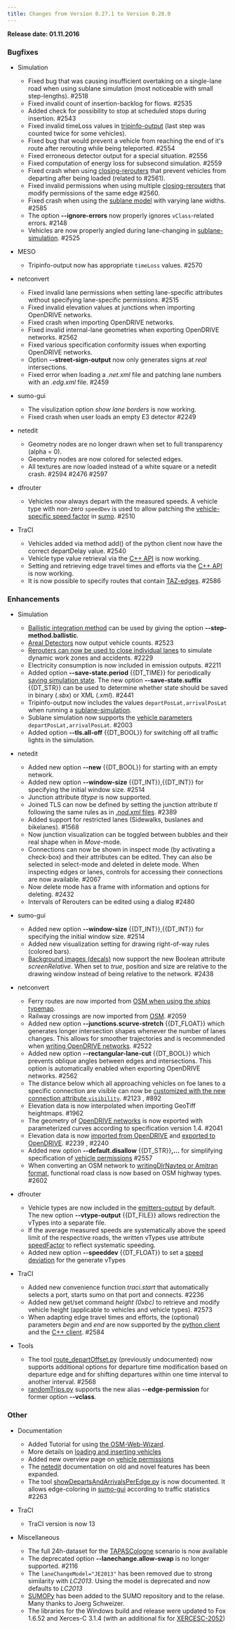 ```yaml
---
title: Changes from Version 0.27.1 to Version 0.28.0
---
```


**Release date: 01.11.2016**

### Bugfixes

- Simulation
  - Fixed bug that was causing insufficient overtaking on a
    single-lane road when using sublane simulation (most noticeable
    with small step-lengths). #2518
  - Fixed invalid count of insertion-backlog for flows. #2535
  - Added check for possibility to stop at scheduled stops during
    insertion. #2543
  - Fixed invalid timeLoss values in
    [tripinfo-output](../Simulation/Output/TripInfo.md) (last
    step was counted twice for some vehicles).
  - Fixed bug that would prevent a vehicle from reaching the end of
    it's route after rerouting while being teleported. #2554
  - Fixed erroneous detector output for a special situation. #2556
  - Fixed computation of energy loss for subsecond simulation. #2559
  - Fixed crash when using
    [closing-rerouters](../Simulation/Rerouter.md#closing_a_street)
    that prevent vehicles from departing after being loaded (related
    to #2561).
  - Fixed invalid permissions when using multiple
    [closing-rerouters](../Simulation/Rerouter.md#closing_a_street)
    that modify permissions of the same edge #2560.
  - Fixed crash when using the [sublane model](../Simulation/SublaneModel.md) with varying lane
    widths. #2585
  - The option **--ignore-errors** now properly ignores `vClass`-related errors. #2148
  - Vehicles are now properly angled during lane-changing in
    [sublane-simulation](../Simulation/SublaneModel.md). #2525

- MESO
  - Tripinfo-output now has appropriate `timeLoss` values. #2570

- netconvert
  - Fixed invalid lane permissions when setting lane-specific
    attributes without specifying lane-specific permissions. #2515
  - Fixed invalid elevation values at junctions when importing
    OpenDRIVE networks.
  - Fixed crash when importing OpenDRIVE networks.
  - Fixed invalid internal-lane geometries when exporting OpenDRIVE
    networks. #2562
  - Fixed various specification conformity issues when exporting
    OpenDRIVE networks.
  - Option **--street-sign-output** now only generates signs at *real* intersections.
  - Fixed error when loading a *.net.xml* file and patching lane
    numbers with an *.edg.xml* file. #2459

- sumo-gui
  - The visulization option *show lane borders* is now working.
  - Fixed crash when user loads an empty E3 detector #2249

- netedit
  - Geometry nodes are no longer drawn when set to full transparency
    (alpha = 0).
  - Geometry nodes are now colored for selected edges.
  - All textures are now loaded instead of a white square or a
    netedit crash. #2594 #2476 #2597

- dfrouter
  - Vehicles now always depart with the measured speeds. A vehicle
    type with non-zero `speedDev` is used to allow patching the
    [vehicle-specific speed factor](../Definition_of_Vehicles,_Vehicle_Types,_and_Routes.md#speed_distributions)
    in [sumo](../sumo.md). #2510

- TraCI
  - Vehicles added via method add() of the python client now have
    the correct departDelay value. #2540
  - Vehicle type value retrieval via the [C++ API](../TraCI/C++TraCIAPI.md) is now working.
  - Setting and retrieving edge travel times and efforts via the
    [C++ API](../TraCI/C++TraCIAPI.md) is now working.
  - It is now possible to specify routes that contain
    [TAZ-edges](../Demand/Importing_O/D_Matrices.md#describing_the_taz). #2586


### Enhancements

- Simulation
  - [Ballistic integration method](../Simulation/Basic_Definition.md#defining_the_time_step_length)
    can be used by giving the option **--step-method.ballistic**.
  - [Areal Detectors](../Simulation/Output/Lanearea_Detectors_(E2).md)
    now output vehicle counts. #2523
  - [Rerouters can now be used to close individual lanes](../Simulation/Rerouter.md#closing_a_lane) to
    simulate dynamic work zones and accidents. #2229
  - Electricity consumption is now included in emission outputs. #2211
  - Added option **--save-state.period** {{DT_TIME}} for periodically [saving simulation state](../Simulation/SaveAndLoad.md#saving). The new option
    **--save-state.suffix** {{DT_STR}} can be used to determine whether state should be saved in
    binary (*.sbx*) or XML (*.xml*). #2441
  - Tripinfo-output now includes the values `departPosLat,arrivalPosLat` when running a
    [sublane-simulation](../Simulation/SublaneModel.md).
  - Sublane simulation now supports the [vehicle parameters](../Definition_of_Vehicles,_Vehicle_Types,_and_Routes.md#vehicles_and_routes) `departPosLat,arrivalPosLat`. #2003
  - Added option **--tls.all-off** {{DT_BOOL}} for switching off all traffic lights in the
    simulation.

- netedit
  - Added new option **--new** {{DT_BOOL}} for starting with an empty network.
  - Added new option **--window-size** {{DT_INT}},{{DT_INT}} for specifying the initial window size. #2514
  - Junction attribute *tltype* is now supported.
  - Joined TLS can now be defined by setting the junction attribute
    *tl* following the same rules as in [*.nod.xml* files](../Networks/PlainXML.md#node_descriptions). #2389
  - Added support for restricted lanes (Sidewalks, buslanes and
    bikelanes). #1568
  - Now junction visualization can be toggled between bubbles and
    their real shape when in *Move*-mode.
  - Connections can now be shown in inspect mode (by activating a
    check-box) and their attributes can be edited. They can also be
    selected in select-mode and deleted in delete mode. When
    inspecting edges or lanes, controls for accessing their
    connections are now available. #2067
  - Now delete mode has a frame with information and options for
    deleting. #2432
  - Intervals of Rerouters can be edited using a dialog #2480

- sumo-gui
  - Added new option **--window-size** {{DT_INT}},{{DT_INT}} for specifying the initial window size. #2514
  - Added new visualization setting for drawing right-of-way rules
    (colored bars).
  - [Background images (decals)](../sumo-gui.md#using_decals_within_sumo-gui) now
    support the new Boolean attribute *screenRelative*. When set to
    *true*, position and size are relative to the drawing window
    instead of being relative to the network. #2438

- netconvert
  - Ferry routes are now imported from [OSM when using the *ships* typemap](../Networks/Import/OpenStreetMap.md#recommended_typemaps).
  - Railway crossings are now imported from
    [OSM](../Networks/Import/OpenStreetMap.md). #2059
  - Added new option **--junctions.scurve-stretch** {{DT_FLOAT}} which generates longer intersection shapes
    whenever the number of lanes changes. This allows for smoother
    trajectories and is recommended when [writing OpenDRIVE networks](../Networks/Further_Outputs.md#opendrive_road_networks). #2522
  - Added new option **--rectangular-lane-cut** {{DT_BOOL}} which prevents oblique angles between edges
    and intersections. This option is automatically enabled when
    exporting OpenDRIVE networks. #2562
  - The distance below which all approaching vehicles on foe lanes
    to a specific connection are visible can now be [customized with the new connection attribute `visibility`](../Networks/PlainXML.md#explicitly_setting_which_edge_lane_is_connected_to_which).
    #2123 , #892
  - Elevation data is now interpolated when importing GeoTiff
    heightmaps. #1962
  - The geometry of [OpenDRIVE networks](../Networks/Further_Outputs.md#opendrive_road_networks)
    is now exported with parameterized curves according to
    specification version 1.4. #2041
  - Elevation data is now [imported from OpenDRIVE](../Networks/Import/OpenDRIVE.md) and [exported to OpenDRIVE](../Networks/Further_Outputs.md#opendrive_road_networks).
    #2239 , #2240
  - Added new option **--default.disallow** {{DT_STR}}**,...** for simplifying specification of [vehicle permissions](../Simulation/VehiclePermissions.md#network_definition) #2557
  - When converting an OSM network to [writingDlrNavteq or Amitran format](../Networks/Export.md), functional road class is
    now based on OSM highway types. #2602

- dfrouter
  - Vehicle types are now included in the
    [emitters-output](../Demand/Routes_from_Observation_Points.md#saving_flows_and_other_values)
    by default. The new option **--vtype-output** {{DT_FILE}} allows redirection the vTypes into a
    separate file.
  - If the average measured speeds are systematically above the
    speed limit of the respective roads, the written vTypes use
    attribute
    [speedFactor](../Definition_of_Vehicles,_Vehicle_Types,_and_Routes.md#speed_distributions)
    to reflect systematic speeding.
  - Added new option **--speeddev** {{DT_FLOAT}} to set a [speed deviation](../Definition_of_Vehicles,_Vehicle_Types,_and_Routes.md#speed_distributions)
    for the generate vTypes

- TraCI
  - Added new convenience function *traci.start* that automatically
    selects a port, starts sumo on that port and connects. #2236
  - Added new get/set command *height (0xbc)* to retrieve and modify
    vehicle height (applicable to vehicles and vehicle types). #2573
  - When adapting edge travel times and efforts, the (optional)
    parameters *begin* and *end* are now supported by the [python client](../TraCI/Interfacing_TraCI_from_Python.md) and the
    [C++ client](../TraCI/C++TraCIAPI.md). #2584

- Tools
  - The tool
    [route_departOffset.py](../Tools/Routes.md#route_departoffset)
    (previously undocumented) now supports additional options for
    departure time modification based on departure edge and for
    shifting departures within one time interval to another
    interval. #2568
  - [randomTrips.py](../Tools/Trip.md) supports the new alias **--edge-permission** for former option **--vclass**.

### Other

- Documentation
  - Added Tutorial for using [the OSM-Web-Wizard](../Tutorials/OSMWebWizard.md).
  - More details on [loading and inserting vehicles](../Simulation/VehicleInsertion.md)
  - Added new overview page on [vehicle permissions](../Simulation/VehiclePermissions.md)
  - The [netedit](../Netedit/index.md) documentation on old and novel
    features has been expanded.
  - The tool
    [showDepartsAndArrivalsPerEdge.py](../Tools/Routes.md#showdepartsandarrivalsperedge)
    is now documented. It allows edge-coloring in
    [sumo-gui](../sumo-gui.md) according to traffic statistics #2263

- TraCI
  - TraCI version is now 13

- Miscellaneous
  - The full 24h-dataset for the
    [TAPASCologne](../Data/Scenarios/TAPASCologne.md) scenario
    is now available
  - The deprecated option **--lanechange.allow-swap** is no longer supported. #2116
  - The `laneChangeModel="JE2013"` has been removed due to strong similarity with *LC2013*.
    Using the model is deprecated and now defaults to *LC2013*
  - [SUMOPy](../Contributed/SUMOPy.md) has been added to the
    SUMO repository and to the relase. Many thanks to Joerg
    Schweizer.
  - The libraries for the Windows build and release were updated to
    Fox 1.6.52 and Xerces-C 3.1.4 (with an additional fix for
    [XERCESC-2052](https://issues.apache.org/jira/browse/XERCESC-2052))